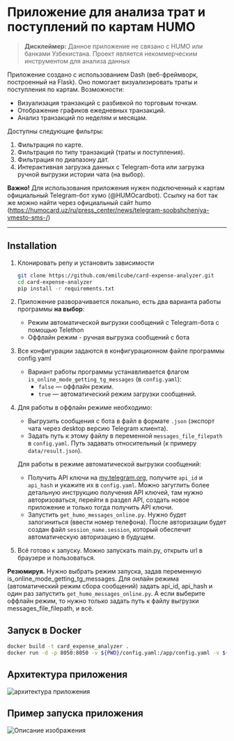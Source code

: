 # Приложение для анализа трат и поступлений по картам HUMO

> **Дисклеймер:** Данное приложение не связано с HUMO или банками Узбекистана. Проект является некоммерческим инструментом для анализа данных

Приложение создано с использованием Dash (веб-фреймворк, построенный на Flask). Оно помогает визуализировать траты и поступления по картам. Возможности:

- Визуализация транзакций с разбивкой по торговым точкам.
- Отображение графиков ежедневных транзакций.
- Анализ транзакций по неделям и месяцам.

Доступны следующие фильтры:
1. Фильтрация по карте.
2. Фильтрация по типу транзакций (траты и поступления).
3. Фильтрация по диапазону дат.
4. Интерактивная загрузка данных с Telegram-бота или загрузка ручной выгрузки истории чата (на выбор).

**Важно!** Для использования приложения нужен подключенный к картам официальный Telegram-бот хумо (@HUMOcardbot). Ссылку на бот так же можно найти через официальный сайт humo (https://humocard.uz/ru/press_center/news/telegram-soobshcheniya-vmesto-sms-/)

--- 

## Installation

1. Клонировать репу и установить зависимости

   ```bash
   git clone https://github.com/emilcube/card-expense-analyzer.git
   cd card-expense-analyzer
   pip install -r requirements.txt
   ```
2. Приложение разворачивается локально, есть два варианта работы программы **на выбор**:
   - Режим автоматической выгрузки сообщений с Telegram-бота с помощью Telethon
   - Оффлайн режим - ручная выгрузка сообщений с бота

3. Все конфигурации задаются в конфигурационном файле программы config.yaml

   - Вариант работы программы устанавливается флагом `is_online_mode_getting_tg_messages` (в `config.yaml`):
     - `false` — оффлайн режим.
     - `true` — автоматический режим загрузки сообщений.

4. 
   Для работы в оффлайн режиме необходимо:
    - Выгрузить сообщения с бота в файл в формате `.json` (экспорт чата через desktop версию Telegram клиента).
    - Задать путь к этому файлу в переменной `messages_file_filepath` в `config.yaml`. Путь задавать относительный (к примеру `data/result.json`).
 
   Для работы в режиме автоматической выгрузки сообщений:
    - Получить API ключи на [my.telegram.org](https://my.telegram.org/), получите `api_id` и `api_hash` и укажите их в `config.yaml`. Можно загуглить более детальную инструкцию получения API ключей, там нужно авторизоваться, перейти в раздел API, создать новое приложение и только тогда получить API ключи.
    - Запустить `get_humo_messages_online.py`. Нужно будет залогиниться (ввести номер телефона). После авторизации будет создан файл `session_name.session`, который обеспечит автоматическую авторизацию в будущем.

5. Всё готово к запуску. Можно запускать main.py, открыть url в браузере и пользоваться.

**Резюмируя.**
Нужно выбрать режим запуска, задав переменную is_online_mode_getting_tg_messages. Для онлайн режима (автоматический режим сбора сообщений) задать api_id, api_hash и один раз запустить `get_humo_messages_online.py`. А если выберите оффлайн режим, то нужно только задать путь к файлу выгрузки messages_file_filepath, и всё.

## Запуск в Docker
```bash
docker build -t card_expense_analyzer .
docker run -d -p 8050:8050 -v ${PWD}/config.yaml:/app/config.yaml -v ${PWD}/data:/app/data -v ${PWD}/session_name.session:/app/session_name.session --name card_expense_analyzer_container card_expense_analyzer:latest
```

## Архитектура приложения

![архитектура приложения](images/architecture.png)

## Пример запуска приложения

![Описание изображения](images/example.png)
